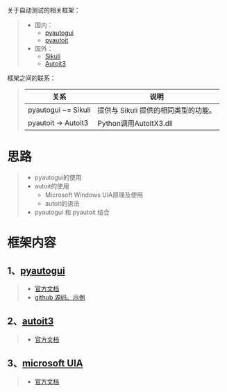 关于自动测试的相关框架：
> * 国内：
>   * [pyautogui](https://pyautogui.readthedocs.io/en/latest/index.html)
>   * [pyautoit](https://pypi.org/project/PyAutoIt/)
> * 国外：
>   * [Sikuli](http://www.sikuli.org/)
>   * [Autoit3](https://www.autoitscript.com/autoit3/docs/)
        
框架之间的联系：
>   关系 | 说明
>   --- | ---
>   pyautogui ~= Sikuli | 提供与 Sikuli 提供的相同类型的功能。
>   pyautoit  -> Autoit3 | Python调用AutoItX3.dll

# 思路
> * pyautogui的使用
> * autoit的使用
>   * Microsoft Windows UIA原理及使用
>   * autoit的语法
> * pyautogui 和 pyautoit 结合

# 框架内容

## 1、[pyautogui](./pyautogui.md)
> * [官方文档](https://pyautogui.readthedocs.io/en/latest/)
> * [github 源码、示例](https://github.com/asweigart/pyautogui)

## 2、[autoit3](./au3.md)
> * [官方文档](https://www.autoitscript.com/autoit3/docs/)

## 3、[microsoft UIA](./Windows_accessible_API_reference.md)
> * [官方文档](https://docs.microsoft.com/en-us/windows/win32/winauto/entry-uiauto-win32)
